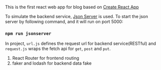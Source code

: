 This is the first react web app for blog based on [Create React App](https://github.com/facebook/create-react-app)

To simulate the backend service, [Json Server](https://github.com/typicode/json-server) is used.
To start the json server by following command, and it will run on port 5000:
### `npm run jsonserver`

In project, `url.js` defines the request url for backend service(RESTful) and `request.js` wraps the fetch api for `get`, `post` and `put`.

1. React Router for frontend routing
2. faker and lodash for backend data fake
